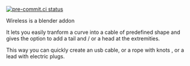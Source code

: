 
[![pre-commit.ci status](https://results.pre-commit.ci/badge/github/AlexSaplacan/wireless/master.svg)](https://results.pre-commit.ci/latest/github/AlexSaplacan/wireless/master)


Wireless is a blender addon

It lets you easily tranform a curve into a cable of predefined shape and
gives the option to add a tail and / or a head at the extremities.

This way you can quickly create an usb cable, or a rope with knots , or a lead with
electric plugs.
